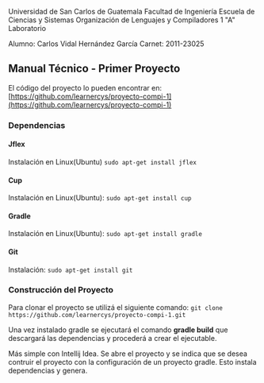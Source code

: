 Universidad de San Carlos de Guatemala
Facultad de Ingeniería
Escuela de Ciencias y Sistemas
Organización de Lenguajes y Compiladores 1 "A"
Laboratorio

Alumno: Carlos Vidal Hernández García
Carnet: 2011-23025

Manual Técnico - Primer Proyecto
---

El código del proyecto lo pueden encontrar en: [https://github.com/learnercys/proyecto-compi-1](https://github.com/learnercys/proyecto-compi-1)

### Dependencias

#### Jflex
Instalación en Linux(Ubuntu)
	`sudo apt-get install jflex`

#### Cup
Instalación en Linux(Ubuntu):
	`sudo apt-get install cup`

#### Gradle
Instalación en Linux(Ubuntu):
	`sudo apt-get install gradle`

#### Git
Instalación:
	`sudo apt-get install git`

### Construcción del Proyecto

Para clonar el proyecto se utilizá el siguiente comando:
	`git clone https://github.com/learnercys/proyecto-compi-1.git`

Una vez instalado gradle se ejecutará el comando **gradle build** que descargará las dependencias y procederá a crear el ejecutable.

Más simple con Intellij Idea. Se abre el proyecto y se indica que se desea contruir el proyecto con la configuración de un proyecto gradle. Esto instala dependencias y genera.


